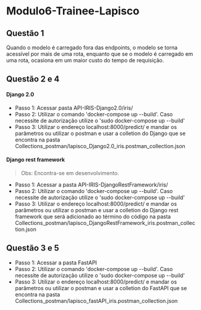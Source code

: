 # Modulo6-Trainee-Lapisco

## Questão 1
Quando o modelo é carregado fora das endpoints, o modelo se torna acessível por mais de uma rota, enquanto que se o modelo é carregado em uma rota, ocasiona em um maior custo do tempo de requisição.

## Questão 2 e 4
#### Django 2.0
  - Passo 1: Acessar pasta API-IRIS-Django2.0/iris/
  - Passo 2: Utilizar o comando 'docker-compose up --build'. Caso necessite de autorização utilize o 'sudo docker-compose up --build'
  - Passo 3: Utilizar o endereço localhost:8000/predict/ e mandar os parâmetros ou utilizar o postman e usar a colletion do Django que se encontra na pasta Collections_postman/lapisco_Django2.0_iris.postman_collection.json
  
#### Django rest framework
  > Obs: Encontra-se em desenvolvimento.
  - Passo 1: Acessar a pasta API-IRIS-DjangoRestFramework/iris/
  - Passo 2: Utilizar o comando 'docker-compose up --build'. Caso necessite de autorização utilize o 'sudo docker-compose up --build'
  - Passo 3: Utilizar o endereço localhost:8000/predict/ e mandar os parâmetros ou utilizar o postman e usar a colletion do Django rest framework que será adicionado ao término do código na  pasta Collections_postman/lapisco_DjangoRestFramework_iris.postman_collection.json
  
## Questão 3 e 5
  - Passo 1: Acessar a pasta FastAPI
  - Passo 2: Utilizar o comando 'docker-compose up --build'. Caso necessite de autorização utilize o 'sudo docker-compose up --build'
  - Passo 3: Utilizar o endereço localhost:8000/predict/ e mandar os parâmetros ou utilizar o postman e usar a colletion do FastAPI que se encontra na pasta  Collections_postman/lapisco_fastAPI_iris.postman_collection.json

